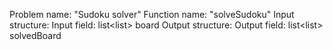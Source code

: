 
Problem name: "Sudoku solver"
Function name: "solveSudoku"
Input structure:
Input field: list<list<char>> board
Output structure:
Output field: list<list<char>> solvedBoard
